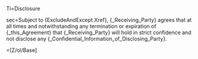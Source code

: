 Ti=Disclosure

sec=Subject to {ExcludeAndExcept.Xref}, {_Receiving_Party} agrees that at all times and notwithstanding any termination or expiration of {_this_Agreement} that {_Receiving_Party} will hold in strict confidence and not disclose any {_Confidential_Information_of_Disclosing_Party}.

=[Z/ol/Base]
